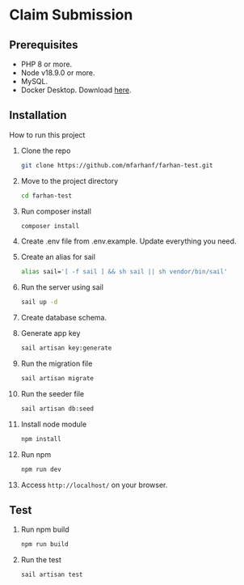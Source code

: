# Claim Submission

## Prerequisites

- PHP 8 or more.
- Node v18.9.0 or more.
- MySQL.
- Docker Desktop. Download [here](https://www.docker.com/products/docker-desktop/).

## Installation

How to run this project

1. Clone the repo

    ```zsh
    git clone https://github.com/mfarhanf/farhan-test.git
    ```

2. Move to the project directory

    ```zsh
    cd farhan-test
    ```

3. Run composer install

    ```zsh
    composer install
    ```

4. Create .env file from .env.example. Update everything you need.

5. Create an alias for sail

    ```zsh
    alias sail='[ -f sail ] && sh sail || sh vendor/bin/sail'
    ```

6. Run the server using sail

    ```zsh
    sail up -d
    ```

7. Create database schema.

8. Generate app key

    ```zsh
    sail artisan key:generate
    ```

9. Run the migration file

    ```zsh
    sail artisan migrate
    ```

10. Run the seeder file

    ```zsh
    sail artisan db:seed
    ```

11. Install node module

    ```zsh
    npm install
    ```

12. Run npm

    ```zsh
    npm run dev
    ```

13. Access `http://localhost/` on your browser.

## Test

1. Run npm build

    ```zsh
    npm run build
    ```

2. Run the test

    ```zsh
    sail artisan test
    ```
